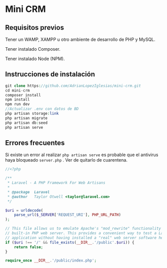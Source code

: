 # **Mini CRM**

## **Requisitos previos**

Tener un WAMP, XAMPP u otro ambiente de desarrollo de PHP y MySQL.

Tener instalado Composer.

Tener instalado Node (NPM).

## **Instrucciones de instalación**

```php
git clone https://github.com/AdrianLopezIglesias/mini-crm.git
cd mini-crm
composer install
npm install
npm run dev
//Actualizar .env con datos de BD
php artisan storage:link
php artisan migrate
php artisan db:seed
php artisan serve
```

## Errores frecuentes

Si existe un error al realizar `php artisan serve`  es probable que el antivirus haya bloqueado `server.php` . Ver de quitarlo de cuarentena.

```php
//<?php

/**
 * Laravel - A PHP Framework For Web Artisans
 *
 * @package  Laravel
 * @author   Taylor Otwell <taylor@laravel.com>
 */

$uri = urldecode(
    parse_url($_SERVER['REQUEST_URI'], PHP_URL_PATH)
);

// This file allows us to emulate Apache's "mod_rewrite" functionality from the
// built-in PHP web server. This provides a convenient way to test a Laravel
// application without having installed a "real" web server software here.
if ($uri !== '/' && file_exists(__DIR__.'/public'.$uri)) {
    return false;
}

require_once __DIR__.'/public/index.php';
```
